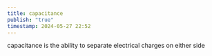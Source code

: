 ```yaml
---
title: capacitance
publish: "true"
timestamp: 2024-05-27 22:52
---
```

capacitance is the ability to separate electrical charges on either side